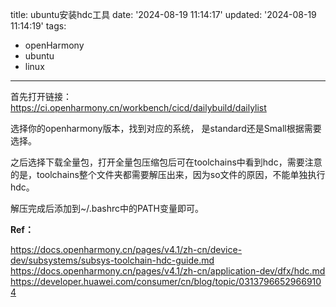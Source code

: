 title: ubuntu安装hdc工具
date: '2024-08-19 11:14:17'
updated: '2024-08-19 11:14:19'
tags:
  - openHarmony
  - ubuntu
  - linux
---
首先打开链接：https://ci.openharmony.cn/workbench/cicd/dailybuild/dailylist

选择你的openharmony版本，找到对应的系统， 是standard还是Small根据需要选择。

之后选择下载全量包，打开全量包压缩包后可在toolchains中看到hdc，需要注意的是，toolchains整个文件夹都需要解压出来，因为so文件的原因，不能单独执行hdc。

解压完成后添加到~/.bashrc中的PATH变量即可。

**Ref：**

https://docs.openharmony.cn/pages/v4.1/zh-cn/device-dev/subsystems/subsys-toolchain-hdc-guide.md
https://docs.openharmony.cn/pages/v4.1/zh-cn/application-dev/dfx/hdc.md
https://developer.huawei.com/consumer/cn/blog/topic/03137966529669104